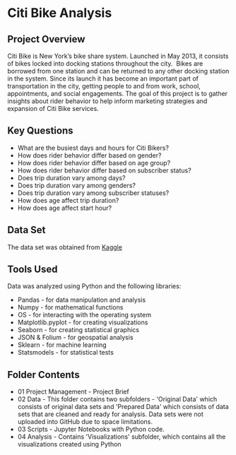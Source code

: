 # Citi Bike Analysis

## Project Overview
Citi Bike is New York’s bike share system.  Launched in May 2013, it consists of bikes locked into docking stations throughout the city.  Bikes are borrowed from one station and can be returned to any other docking station in the system.  Since its launch it has become an important part of transportation in the city, getting people to and from work, school, appointments, and social engagements.  The goal of this project is to gather insights about rider behavior to help inform marketing strategies and expansion of Citi Bike services.

## Key Questions 
- What are the busiest days and hours for Citi Bikers? 
- How does rider behavior differ based on gender?  
-	How does rider behavior differ based on age group? 
-	How does rider behavior differ based on subscriber status?
-	Does trip duration vary among days?
-	Does trip duration vary among genders?
-	Does trip duration vary among subscriber statuses?
- How does age affect trip duration?
- How does age affect start hour?

## Data Set 
The data set was obtained from [Kaggle](https://www.kaggle.com/datasets/ryanmcummings/citi-bike-data)

## Tools Used 
Data was analyzed using Python and the following libraries:
- Pandas - for data manipulation and analysis
- Numpy - for mathematical functions
- OS - for interacting with the operating system
- Matplotlib.pyplot - for creating visualizations
- Seaborn - for creating statistical graphics
- JSON & Folium - for geospatial analysis 
- Sklearn - for machine learning 
- Statsmodels - for statistical tests 

## Folder Contents 
- 01 Project Management - Project Brief
- 02 Data - This folder contains two subfolders - 'Original Data' which consists of original data sets and 'Prepared Data' which consists of data sets that are cleaned and ready for analysis. Data sets were not uploaded into GitHub due to space limitations.
- 03 Scripts - Jupyter Notebooks with Python code.
- 04 Analysis - Contains 'Visualizations' subfolder, which contains all the visualizations created using Python

